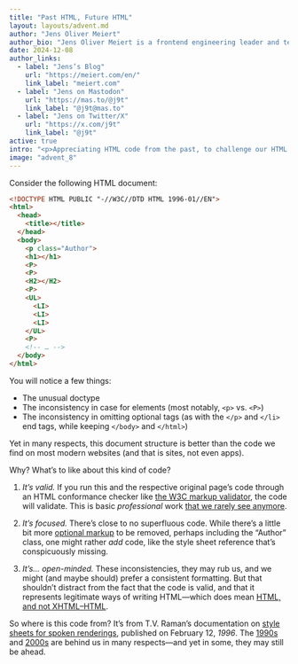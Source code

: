 ```yaml
---
title: "Past HTML, Future HTML"
layout: layouts/advent.md
author: "Jens Oliver Meiert"
author_bio: "Jens Oliver Meiert is a frontend engineering leader and tech author/publisher. He specializes in HTML and CSS optimization and maintainability."
date: 2024-12-08
author_links:
  - label: "Jens’s Blog"
    url: "https://meiert.com/en/"
    link_label: "meiert.com"
  - label: "Jens on Mastodon"
    url: "https://mas.to/@j9t"
    link_label: "@j9t@mas.to"
  - label: "Jens on Twitter/X"
    url: "https://x.com/j9t"
    link_label: "@j9t"
active: true
intro: "<p>Appreciating HTML code from the past, to challenge our HTML from the present.</p>"
image: "advent_8"
---
```


Consider the following HTML document:

```html
<!DOCTYPE HTML PUBLIC "-//W3C//DTD HTML 1996-01//EN">
<html>
  <head>
    <title></title>
  </head>
  <body>
    <p class="Author">
    <h1></h1>
    <P>
    <P>
    <H2></H2>
    <P>
    <UL>
      <LI>
      <LI>
      <LI>
    </UL>
    <P>
    <!-- … -->
  </body>
</html>
```

You will notice a few things:

* The unusual doctype
* The inconsistency in case for elements (most notably, `<p>` vs. `<P>`)
* The inconsistency in omitting optional tags (as with the `</p>` and `</li>` end tags, while keeping `</body>` and `</html>`)

Yet in many respects, this document structure is better than the code we find on most modern websites (and that is sites, not even apps).

Why? What’s to like about this kind of code?

1. _It’s valid._ If you run this and the respective original page’s code through an HTML conformance checker like [the W3C markup validator](https://validator.w3.org/), the code will validate. This is basic _professional_ work [that we rarely see anymore](https://meiert.com/en/blog/html-conformance-2024/).

2. _It’s focused._ There’s close to no superfluous code. While there’s a little bit more [optional markup](https://meiert.com/en/blog/optional-html/) to be removed, perhaps including the “Author” class, one might rather _add_ code, like the style sheet reference that’s conspicuously missing.

3. _It’s… open-minded._ These inconsistencies, they may rub us, and we might (and maybe should) prefer a consistent formatting. But that shouldn’t distract from the fact that the code is valid, and that it represents legitimate ways of writing HTML—which does mean [HTML, and not XHTML–HTML](https://css-tricks.com/write-html-the-html-way-not-the-xhtml-way/).

So where is this code from? It’s from T.V. Raman’s documentation on [style sheets for spoken renderings](https://www.w3.org/Style/CSS/Speech/speech.html), published on February 12, _1996_. The [1990s](https://frontenddogma.com/topics/1990s/) and [2000s](https://frontenddogma.com/topics/2000s/) are behind us in many respects—and yet in some, they may still be ahead.
